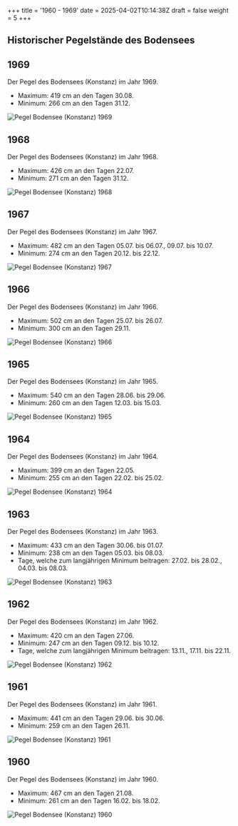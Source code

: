 +++
title = '1960 - 1969'
date = 2025-04-02T10:14:38Z
draft = false
weight = 5
+++

## Historischer Pegelstände des Bodensees

## 1969

Der Pegel des Bodensees (Konstanz) im Jahr 1969.

- Maximum: 419 cm an den Tagen 30.08.
- Minimum: 266 cm an den Tagen 31.12.

![Pegel Bodensee (Konstanz) 1969](/images/DE/graphs_historic/longterm_DE_1969.png)

## 1968

Der Pegel des Bodensees (Konstanz) im Jahr 1968.

- Maximum: 426 cm an den Tagen 22.07.
- Minimum: 271 cm an den Tagen 31.12.

![Pegel Bodensee (Konstanz) 1968](/images/DE/graphs_historic/longterm_DE_1968.png)

## 1967

Der Pegel des Bodensees (Konstanz) im Jahr 1967.

- Maximum: 482 cm an den Tagen 05.07. bis 06.07., 09.07. bis 10.07.
- Minimum: 274 cm an den Tagen 20.12. bis 22.12.

![Pegel Bodensee (Konstanz) 1967](/images/DE/graphs_historic/longterm_DE_1967.png)

## 1966

Der Pegel des Bodensees (Konstanz) im Jahr 1966.

- Maximum: 502 cm an den Tagen 25.07. bis 26.07.
- Minimum: 300 cm an den Tagen 29.11.

![Pegel Bodensee (Konstanz) 1966](/images/DE/graphs_historic/longterm_DE_1966.png)

## 1965

Der Pegel des Bodensees (Konstanz) im Jahr 1965.

- Maximum: 540 cm an den Tagen 28.06. bis 29.06.
- Minimum: 260 cm an den Tagen 12.03. bis 15.03.

![Pegel Bodensee (Konstanz) 1965](/images/DE/graphs_historic/longterm_DE_1965.png)

## 1964

Der Pegel des Bodensees (Konstanz) im Jahr 1964.

- Maximum: 399 cm an den Tagen 22.05.
- Minimum: 255 cm an den Tagen 22.02. bis 25.02.

![Pegel Bodensee (Konstanz) 1964](/images/DE/graphs_historic/longterm_DE_1964.png)

## 1963

Der Pegel des Bodensees (Konstanz) im Jahr 1963.

- Maximum: 433 cm an den Tagen 30.06. bis 01.07.
- Minimum: 238 cm an den Tagen 05.03. bis 08.03.
- Tage, welche zum langjährigen Minimum beitragen: 27.02. bis 28.02., 04.03. bis 08.03.

![Pegel Bodensee (Konstanz) 1963](/images/DE/graphs_historic/longterm_DE_1963.png)

## 1962

Der Pegel des Bodensees (Konstanz) im Jahr 1962.

- Maximum: 420 cm an den Tagen 27.06.
- Minimum: 247 cm an den Tagen 09.12. bis 10.12.
- Tage, welche zum langjährigen Minimum beitragen: 13.11., 17.11. bis 22.11.

![Pegel Bodensee (Konstanz) 1962](/images/DE/graphs_historic/longterm_DE_1962.png)

## 1961

Der Pegel des Bodensees (Konstanz) im Jahr 1961.

- Maximum: 441 cm an den Tagen 29.06. bis 30.06.
- Minimum: 259 cm an den Tagen 26.11.

![Pegel Bodensee (Konstanz) 1961](/images/DE/graphs_historic/longterm_DE_1961.png)

## 1960

Der Pegel des Bodensees (Konstanz) im Jahr 1960.

- Maximum: 467 cm an den Tagen 21.08.
- Minimum: 261 cm an den Tagen 16.02. bis 18.02.

![Pegel Bodensee (Konstanz) 1960](/images/DE/graphs_historic/longterm_DE_1960.png)

